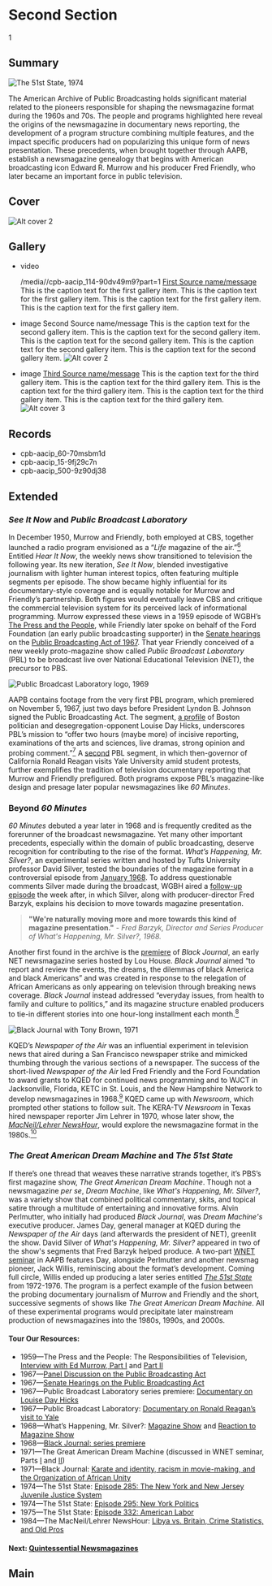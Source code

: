 # Second Section

1

## Summary

![The 51st State, 1974](https://s3.amazonaws.com/americanarchive.org/exhibits/AAPB_Exhibit_Newsmagazines_image3.jpg "The 51st State, 1974")

The American Archive of Public Broadcasting holds significant material related to the pioneers responsible for shaping the newsmagazine format during the 1960s and 70s. The people and programs highlighted here reveal the origins of the newsmagazine in documentary news reporting, the development of a program structure combining multiple features, and the impact specific producers had on popularizing this unique form of news presentation. These precedents, when brought together through AAPB, establish a newsmagazine genealogy that begins with American broadcasting icon Edward R. Murrow and his producer Fred Friendly, who later became an important force in public television.

## Cover
  <img title="cover title 2" alt="Alt cover 2" src="https://s3.amazonaws.com/americanarchive.org/exhibits/AAPB_Exhibit_Newsmagazines_image2.jpg">

## Gallery

- <a class="type">video</a>
  <!-- media-url for video or audio or iframe v -->
  <a class="media-url">/media//cpb-aacip_114-90dv49m9?part=1</a>
  <a class="credit-link" href="http://www.cpb.org/link1">First Source name/message</a>
  <a class="caption-text">This is the caption text for the first gallery item. This is the caption text for the first gallery item. This is the caption text for the first gallery item. This is the caption text for the first gallery item. </a>

- <a class="type">image</a>
  <a class="credit-link">Second Source name/message</a>
  <a class="caption-text">This is the caption text for the second gallery item. This is the caption text for the second gallery item. This is the caption text for the second gallery item. This is the caption text for the second gallery item. This is the caption text for the second gallery item. </a>
  <img title="cover title 2" alt="Alt cover 2" src="https://s3.amazonaws.com/americanarchive.org/exhibits/AAPB_Exhibit_Newsmagazines_image3.jpg">

- <a class="type">image</a>
  <a class="credit-link" href="http://www.cpb.org/link3">Third Source name/message</a>
  <a class="caption-text">This is the caption text for the third gallery item. This is the caption text for the third gallery item. This is the caption text for the third gallery item. This is the caption text for the third gallery item. This is the caption text for the third gallery item. </a>
  <img title="cover title 3" alt="Alt cover 3" src="https://s3.amazonaws.com/americanarchive.org/exhibits/AAPB_Exhibit_Newsmagazines_image2.jpg">
     
## Records

- cpb-aacip_60-70msbm1d
- cpb-aacip_15-9fj29c7n
- cpb-aacip_500-9z90dj38

## Extended
### *See It Now* and *Public Broadcast Laboratory* 
In December 1950, Murrow and Friendly, both employed at CBS, together launched a radio program envisioned as a “*Life* magazine of the air.”[<sup>6</sup>](/exhibits/newsmagazines/notes#6) Entitled *Hear It Now*, the weekly news show transitioned to television the following year. Its new iteration, *See It Now*, blended investigative journalism with lighter human interest topics, often featuring multiple segments per episode. The show became highly influential for its documentary-style coverage and is equally notable for Murrow and Friendly’s partnership. Both figures would eventually leave CBS and critique the commercial television system for its perceived lack of informational programming. Murrow expressed these views in a 1959 episode of WGBH’s [The Press and the People](/catalog/cpb-aacip_15-80ht7n4v), while Friendly later spoke on behalf of the Ford Foundation (an early public broadcasting supporter) in the [Senate hearings](/catalog/cpb-aacip_500-g44hrj88) on the [Public Broadcasting Act of 1967](/catalog/cpb-aacip_500-dz03342k). That year Friendly conceived of a new weekly proto-magazine show called *Public Broadcast Laboratory* (PBL) to be broadcast live over National Educational Television (NET), the precursor to PBS.

![Public Broadcast Laboratory logo, 1969](https://s3.amazonaws.com/americanarchive.org/exhibits/AAPB_Exhibit_Newsmagazines_image7.jpg "Public Broadcast Laboratory logo, 1969")

AAPB contains footage from the very first PBL program, which premiered on November 5, 1967, just two days before President Lyndon B. Johnson signed the Public Broadcasting Act. The segment, [a profile](/catalog/cpb-aacip_15-9zg6g70c) of Boston politician and desegregation-opponent Louise Day Hicks, underscores PBL’s mission to “offer two hours (maybe more) of incisive reporting, examinations of the arts and sciences, live dramas, strong opinion and probing comment.”[<sup>7</sup>](/exhibits/newsmagazines/notes#7) A [second](/catalog/cpb-aacip_15-94hmh6vt) PBL segment, in which then-governor of California Ronald Reagan visits Yale University amid student protests, further exemplifies the tradition of television documentary reporting that Murrow and Friendly prefigured. Both programs expose PBL’s magazine-like design and presage later popular newsmagazines like *60 Minutes*.

### Beyond *60 Minutes*
*60 Minutes* debuted a year later in 1968 and is frequently credited as the forerunner of the broadcast newsmagazine. Yet many other important precedents, especially within the domain of public broadcasting, deserve recognition for contributing to the rise of the format. *What’s Happening, Mr. Silver?*, an experimental series written and hosted by Tufts University professor David Silver, tested the boundaries of the magazine format in a controversial episode from [January 1968](/catalog/cpb-aacip_15-36547r0h). To address questionable comments Silver made during the broadcast, WGBH aired a [follow-up episode](/catalog/cpb-aacip_15-56n03749) the week after, in which Silver, along with producer-director Fred Barzyk, explains his decision to move towards magazine presentation. 

> **"We're naturally moving more and more towards this kind of magazine presentation."** - *Fred Barzyk, Director and Series Producer of What's Happening, Mr. Silver?, 1968.*

Another first found in the archive is the [premiere](/catalog/cpb-aacip_62-5m6251fv96) of *Black Journal*, an early NET newsmagazine series hosted by Lou House. *Black Journal* aimed “to report and review the events, the dreams, the dilemmas of black America and black Americans” and was created in response to the relegation of African Americans as only appearing on television through breaking news coverage. *Black Journal* instead addressed “everyday issues, from health to family and culture to politics,” and its magazine structure enabled producers to tie-in different stories into one hour-long installment each month.[<sup>8</sup>](/exhibits/newsmagazines/notes#8) 

![Black Journal with Tony Brown, 1971](https://s3.amazonaws.com/americanarchive.org/exhibits/AAPB_Exhibit_Newsmagazines_image8.jpg "Black Journal with Tony Brown, 1971")

KQED’s *Newspaper of the Air* was an influential experiment in television news that aired during a San Francisco newspaper strike and mimicked thumbing through the various sections of a newspaper. The success of the short-lived *Newspaper of the Air* led Fred Friendly and the Ford Foundation to award grants to KQED for continued news programming and to WJCT in Jacksonville, Florida, KETC in St. Louis, and the New Hampshire Network to develop newsmagazines in 1968.[<sup>9</sup>](/exhibits/newsmagazines/notes#9) KQED came up with *Newsroom*, which prompted other stations to follow suit. The KERA-TV *Newsroom* in Texas hired newspaper reporter Jim Lehrer in 1970, whose later show, the [*MacNeil/Lehrer NewsHour*](/catalog/cpb-aacip_507-1g0ht2gv3t), would explore the newsmagazine format in the 1980s.[<sup>10</sup>](/exhibits/newsmagazines/notes#10)

### *The Great American Dream Machine* and *The 51st State* 
If there’s one thread that weaves these narrative strands together, it’s PBS’s first magazine show, *The Great American Dream Machine*. Though not a newsmagazine *per se*, *Dream Machine*, like *What's Happening, Mr. Silver?*, was a variety show that combined political commentary, skits, and topical satire through a multitude of entertaining and innovative forms. Alvin Perlmutter, who initially had produced *Black Journal*, was *Dream Machine's* executive producer. James Day, general manager at KQED during the *Newspaper of the Air* days (and afterwards the president of NET), greenlit the show. David Silver of *What's Happening, Mr. Silver?* appeared in two of the show's segments that Fred Barzyk helped produce. A two-part [WNET seminar](/catalog/cpb-aacip_75-79h44rz7) in AAPB features Day, alongside Perlmutter and another newsmag pioneer, Jack Willis, reminiscing about the format’s development. Coming full circle, Willis ended up producing a later series entitled [*The 51st State*](/catalog/cpb-aacip_75-18dfn4vw) from 1972-1976. The program is a perfect example of the fusion between the probing documentary journalism of Murrow and Friendly and the short, successive segments of shows like *The Great American Dream Machine*. All of these experimental programs would precipitate later mainstream production of newsmagazines into the 1980s, 1990s, and 2000s.


#### Tour Our Resources:


- 1959—The Press and the People: The Responsibilities of Television, [Interview with Ed Murrow, Part I](/catalog/cpb-aacip_15-80ht7n4v) and [Part II](/catalog/cpb-aacip_15-32r4xv5n)
- 1967—[Panel Discussion on the Public Broadcasting Act](/catalog/cpb-aacip_500-dz03342k)
- 1967—[Senate Hearings on the Public Broadcasting Act](/catalog/cpb-aacip_500-g44hrj88)
- 1967—Public Broadcast Laboratory series premiere: [Documentary on Louise Day Hicks](/catalog/cpb-aacip_15-9zg6g70c) 
- 1967—Public Broadcast Laboratory: [Documentary on Ronald Reagan’s visit to Yale](/catalog/cpb-aacip_15-94hmh6vt)
- 1968—What’s Happening, Mr. Silver?: [Magazine Show](/catalog/cpb-aacip_15-36547r0h) and [Reaction to Magazine Show](/catalog/cpb-aacip_15-56n03749)
- 1968—[Black Journal: series premiere](/catalog/cpb-aacip_62-5m6251fv96)
- 1971—The Great American Dream Machine (discussed in WNET seminar, Parts [I](/catalog/cpb-aacip_75-79h44rz7) and [II](/catalog/cpb-aacip_75-19s1rq4z))
- 1971—Black Journal: [Karate and identity, racism in movie-making, and the Organization of African Unity](/catalog/cpb-aacip_62-qf8jd4q486)
- 1974—The 51st State: [Episode 285: The New York and New Jersey Juvenile Justice System](/catalog/cpb-aacip_75-18dfn4vw)
- 1974—The 51st State: [Episode 295: New York Politics](/catalog/cpb-aacip_75-19f4qt89)
- 1975—The 51st State: [Episode 332: American Labor](/catalog/cpb-aacip_75-84zgn1s8)
- 1984—The MacNeil/Lehrer NewsHour: [Libya vs. Britain, Crime Statistics, and Old Pros](/catalog/cpb-aacip_507-1g0ht2gv3t)

#### Next: [Quintessential Newsmagazines](/exhibits/newsmagazines/definitive-newsmags)

## Main
